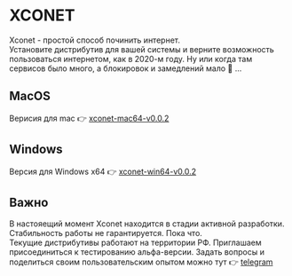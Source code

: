 # XCONET
Xconet - простой способ починить интернет.  
Установите дистрибутив для вашей системы и верните возможность пользоваться интернетом, как в 2020-м году. Ну или когда там сервисов было много, а блокировок и замедлений мало 🤔 ...

## MacOS  
Верисия для mac 👉 [xconet-mac64-v0.0.2](https://github.com/DH9GMB/xconet-apps/releases/tag/v0.0.2)  

## Windows  
Версия для Windows x64 👉 [xconet-win64-v0.0.2](https://github.com/DH9GMB/xconet-apps/releases/tag/v0.0.2)  

## Важно  
В настояещий момент Xconet находится в стадии активной разработки. Стабильность работы не гарантируется. Пока что.  
Текущие дистрибутивы работают на территории РФ. Приглашаем присоединиться к тестированию альфа-версии. Задать вопросы и поделиться своим пользовательским опытом можно тут 👉 [telegram](https://t.me/BalefireDetect)
